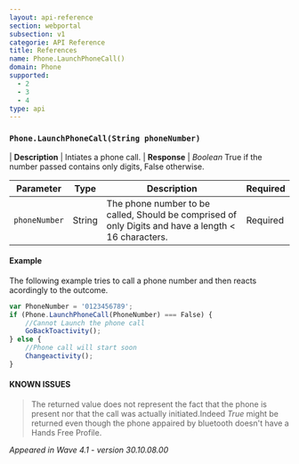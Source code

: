 ```yaml
---
layout: api-reference
section: webportal
subsection: v1
categorie: API Reference
title: References
name: Phone.LaunchPhoneCall()
domain: Phone
supported:
  - 2
  - 3
  - 4
type: api
---
```


### `Phone.LaunchPhoneCall(String phoneNumber)`

| **Description** | Intiates a phone call.
| **Response** | *Boolean*  True if the number passed contains only digits, False otherwise.

Parameter | Type | Description | Required
----|----|----|----
`phoneNumber` | String | The phone number to be called, Should be comprised of only Digits and have a length < 16 characters. | Required

#### Example

The following example tries to call a phone number and then reacts acordingly to the outcome.

```javascript
var PhoneNumber = '0123456789';
if (Phone.LaunchPhoneCall(PhoneNumber) === False) {
	//Cannot Launch the phone call
	GoBackToactivity();
} else {
	//Phone call will start soon
	Changeactivity();
}
```

#### KNOWN ISSUES

> The returned value does not represent the fact that the phone is present nor that the call was actually initiated.Indeed *True* might be returned even though the phone appaired by bluetooth doesn't have a Hands Free Profile.

*Appeared in Wave 4.1 - version 30.10.08.00*